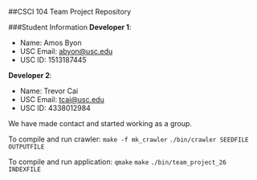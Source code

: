 ##CSCI 104 Team Project Repository

###Student Information
**Developer 1**:
  + Name: Amos Byon
  + USC Email: abyon@usc.edu
  + USC ID: 1513187445

**Developer 2**:
  + Name: Trevor Cai
  + USC Email: tcai@usc.edu
  + USC ID: 4338012984

We have made contact and started working as a group.

To compile and run crawler:
`make -f mk_crawler`
`./bin/crawler SEEDFILE OUTPUTFILE`

To compile and run application:
`qmake`
`make`
`./bin/team_project_26 INDEXFILE`
